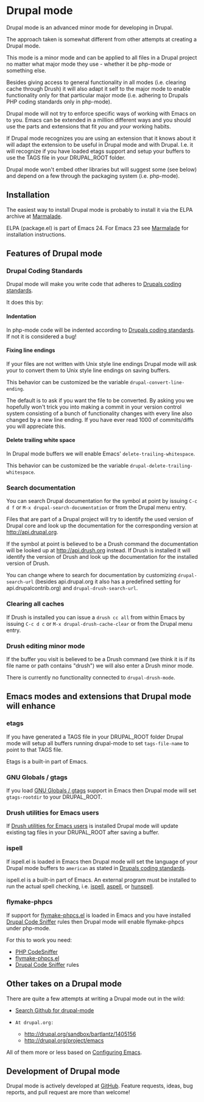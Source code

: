 # Drupal mode

Drupal mode is an advanced minor mode for developing in Drupal.

The approach taken is somewhat different from other attempts at
creating a Drupal mode.

This mode is a minor mode and can be applied to all files in a Drupal
project no matter what major mode they use - whether it be php-mode or
something else.

Besides giving access to general functionality in all modes
(i.e. clearing cache through Drush) it will also adapt it self to the
major mode to enable functionality only for that particular major mode
(i.e. adhering to Drupals PHP coding standards only in php-mode).

Drupal mode will not try to enforce specific ways of working with
Emacs on to you. Emacs can be extended in a million different ways and
you should use the parts and extensions that fit *you* and *your*
working habits.

If Drupal mode recognizes you are using an extension that it knows
about it will adapt the extension to be useful in Drupal mode and with
Drupal. I.e. it will recognize if you have loaded etags support and
setup your buffers to use the TAGS file in your DRUPAL_ROOT folder.

Drupal mode won't embed other libraries but will suggest some (see
below) and depend on a few through the packaging system
(i.e. php-mode).


## Installation

The easiest way to install Drupal mode is probably to install it via
the ELPA archive at [Marmalade](http://marmalade-repo.org/packages/drupal-mode).

ELPA (package.el) is part of Emacs 24. For Emacs 23 see
[Marmalade](http://marmalade-repo.org) for installation instructions.


## Features of Drupal mode

### Drupal Coding Standards

Drupal mode will make you write code that adheres to
[Drupals coding standards](http://drupal.org/coding-standards#indenting).

It does this by:


#### Indentation

In php-mode code will be indented according to
[Drupals coding standards](http://drupal.org/coding-standards#indenting). If not
it is considered a bug!


#### Fixing line endings

If your files are not written with Unix style line endings Drupal mode
will ask your to convert them to Unix style line endings on saving
buffers.

This behavior can be customized be the variable
`drupal-convert-line-ending`.

The default is to ask if you want the file to be converted. By asking
you we hopefully won't trick you into making a commit in your version
control system consisting of a bunch of functionality changes with
every line also changed by a new line ending. If you have ever read
1000 of commits/diffs you will appreciate this.


#### Delete trailing white space

In Drupal mode buffers we will enable Emacs'
`delete-trailing-whitespace`.

This behavior can be customized be the variable
`drupal-delete-trailing-whitespace`.


### Search documentation

You can search Drupal documentation for the symbol at point by issuing
`C-c d f` or `M-x drupal-search-documentation` or from the Drupal
menu entry.

Files that are part of a Drupal project will try to identify the used
version of Drupal core and look up the documentation for the
corresponding version at http://api.drupal.org.

If the symbol at point is believed to be a Drush command the
documentation will be looked up at http://api.drush.org instead. If
Drush is installed it will identify the version of Drush and look up
the documentation for the installed version of Drush.

You can change where to search for documentation by customizing
`drupal-search-url` (besides api.drupal.org it also has a predefined
setting for api.drupalcontrib.org) and `drupal-drush-search-url`.


### Clearing all caches

If Drush is installed you can issue a `drush cc all` from within Emacs
by issuing `C-c d c` or `M-x drupal-drush-cache-clear` or from the
Drupal menu entry.


### Drush editing minor mode

If the buffer you visit is believed to be a Drush command (we think it
is if its file name or path contains "drush") we will also enter a
Drush minor mode.

There is currently no functionality connected to `drupal-drush-mode`.

## Emacs modes and extensions that Drupal mode will enhance

### etags

If you have generated a TAGS file in your DRUPAL_ROOT folder Drupal
mode will setup all buffers running drupal-mode to set
`tags-file-name` to point to that TAGS file.

Etags is a built-in part of Emacs.


### GNU Globals / gtags

If you load [GNU Globals / gtags](http://www.gnu.org/software/global/)
support in Emacs then Drupal mode will set `gtags-rootdir` to your
DRUPAL_ROOT.


### Drush utilities for Emacs users

If
[Drush utilities for Emacs users](http://drupal.org/project/emacs_drush)
is installed Drupal mode will update existing tag files in your
DRUPAL_ROOT after saving a buffer.


### ispell

If ispell.el is loaded in Emacs then Drupal mode will set the language
of your Drupal mode buffers to `american` as stated in [Drupals coding
standards](http://drupal.org/coding-standards).

ispell.el is a built-in part of Emacs. An external program must be
installed to run the actual spell checking,
i.e. [ispell](http://www.gnu.org/software/ispell/),
[aspell](http://aspell.net/), or
[hunspell](http://hunspell.sourceforge.net/).


### flymake-phpcs

If support for
[flymake-phpcs.el](https://github.com/illusori/emacs-flymake-phpcs) is
loaded in Emacs and you have installed
[Drupal Code Sniffer](http://drupal.org/project/drupalcs) rules then
Drupal mode will enable flymake-phpcs under php-mode.

For this to work you need:

*    [PHP CodeSniffer](http://pear.php.net/package/PHP_CodeSniffer)
*    [flymake-phpcs.el](http://marmalade-repo.org/packages/flymake-phpcs)
*    [Drupal Code Sniffer](http://drupal.org/project/drupalcs) rules


## Other takes on a Drupal mode

There are quite a few attempts at writing a Drupal mode out in the
wild:

*    [Search Github for drupal-mode](https://github.com/search?type=Repositories&q=drupal-mode)
*     At drupal.org:
	* http://drupal.org/sandbox/bartlantz/1405156
	* http://drupal.org/project/emacs

All of them more or less based on
[Configuring Emacs](http://drupal.org/node/59868).


## Development of Drupal mode

Drupal mode is actively developed at
[GitHub](https://github.com/arnested/drupal-mode).  Feature requests,
ideas, bug reports, and pull request are more than welcome!
